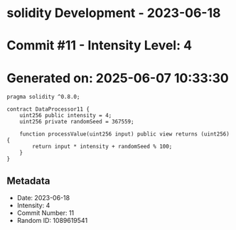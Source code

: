 ﻿# solidity Development - 2023-06-18
# Commit #11 - Intensity Level: 4
# Generated on: 2025-06-07 10:33:30
```solidity
pragma solidity ^0.8.0;

contract DataProcessor11 {
    uint256 public intensity = 4;
    uint256 private randomSeed = 367559;

    function processValue(uint256 input) public view returns (uint256) {
        return input * intensity + randomSeed % 100;
    }
}
```
## Metadata
- Date: 2023-06-18
- Intensity: 4
- Commit Number: 11
- Random ID: 1089619541
